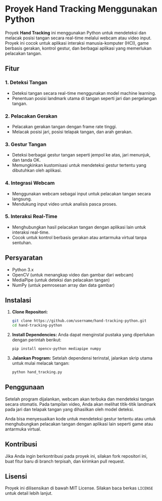 
# Proyek Hand Tracking Menggunakan Python

Proyek **Hand Tracking** ini menggunakan Python untuk mendeteksi dan melacak posisi tangan secara real-time melalui webcam atau video input. Proyek ini cocok untuk aplikasi interaksi manusia-komputer (HCI), game berbasis gerakan, kontrol gestur, dan berbagai aplikasi yang memerlukan pelacakan tangan.

## Fitur

### 1. **Deteksi Tangan**
   - Deteksi tangan secara real-time menggunakan model machine learning.
   - Penentuan posisi landmark utama di tangan seperti jari dan pergelangan tangan.

### 2. **Pelacakan Gerakan**
   - Pelacakan gerakan tangan dengan frame rate tinggi.
   - Melacak posisi jari, posisi telapak tangan, dan arah gerakan.

### 3. **Gestur Tangan**
   - Deteksi berbagai gestur tangan seperti jempol ke atas, jari menunjuk, dan tanda OK.
   - Memungkinkan kustomisasi untuk mendeteksi gestur tertentu yang dibutuhkan oleh aplikasi.

### 4. **Integrasi Webcam**
   - Menggunakan webcam sebagai input untuk pelacakan tangan secara langsung.
   - Mendukung input video untuk analisis pasca proses.

### 5. **Interaksi Real-Time**
   - Menghubungkan hasil pelacakan tangan dengan aplikasi lain untuk interaksi real-time.
   - Cocok untuk kontrol berbasis gerakan atau antarmuka virtual tanpa sentuhan.

## Persyaratan

- Python 3.x
- OpenCV (untuk menangkap video dan gambar dari webcam)
- MediaPipe (untuk deteksi dan pelacakan tangan)
- NumPy (untuk pemrosesan array dan data gambar)

## Instalasi

1. **Clone Repositori:**
   ```bash
   git clone https://github.com/username/hand-tracking-python.git
   cd hand-tracking-python
   ```

2. **Install Dependencies:**
   Anda dapat menginstal pustaka yang diperlukan dengan perintah berikut:
   ```bash
   pip install opencv-python mediapipe numpy
   ```

3. **Jalankan Program:**
   Setelah dependensi terinstal, jalankan skrip utama untuk mulai melacak tangan:
   ```bash
   python hand_tracking.py
   ```

## Penggunaan

Setelah program dijalankan, webcam akan terbuka dan mendeteksi tangan secara otomatis. Pada tampilan video, Anda akan melihat titik-titik landmark pada jari dan telapak tangan yang dihasilkan oleh model deteksi.

Anda bisa menyesuaikan kode untuk mendeteksi gestur tertentu atau untuk menghubungkan pelacakan tangan dengan aplikasi lain seperti game atau antarmuka virtual.

## Kontribusi

Jika Anda ingin berkontribusi pada proyek ini, silakan fork repositori ini, buat fitur baru di branch terpisah, dan kirimkan pull request.

## Lisensi

Proyek ini dilisensikan di bawah MIT License. Silakan baca berkas `LICENSE` untuk detail lebih lanjut.

